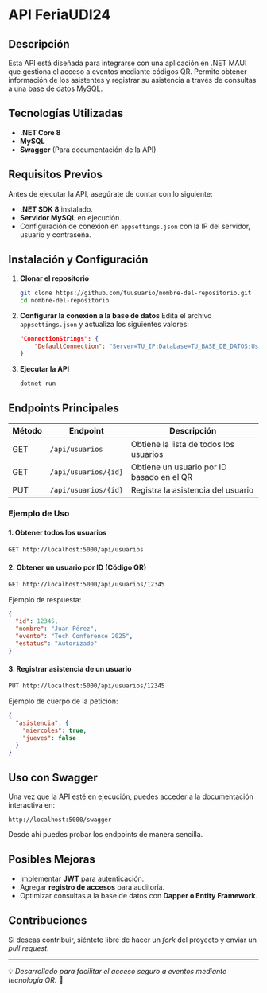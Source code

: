 # API FeriaUDI24

## Descripción
Esta API está diseñada para integrarse con una aplicación en .NET MAUI que gestiona el acceso a eventos mediante códigos QR. Permite obtener información de los asistentes y registrar su asistencia a través de consultas a una base de datos MySQL.

## Tecnologías Utilizadas
- **.NET Core 8**
- **MySQL**
- **Swagger** (Para documentación de la API)

## Requisitos Previos
Antes de ejecutar la API, asegúrate de contar con lo siguiente:
- **.NET SDK 8** instalado.
- **Servidor MySQL** en ejecución.
- Configuración de conexión en `appsettings.json` con la IP del servidor, usuario y contraseña.

## Instalación y Configuración

1. **Clonar el repositorio**
   ```bash
   git clone https://github.com/tuusuario/nombre-del-repositorio.git
   cd nombre-del-repositorio
   ```

2. **Configurar la conexión a la base de datos**
   Edita el archivo `appsettings.json` y actualiza los siguientes valores:
   ```json
   "ConnectionStrings": {
       "DefaultConnection": "Server=TU_IP;Database=TU_BASE_DE_DATOS;User=TU_USUARIO;Password=TU_CONTRASEÑA;"
   }
   ```

3. **Ejecutar la API**
   ```bash
   dotnet run
   ```

## Endpoints Principales

| Método | Endpoint          | Descripción                        |
|--------|------------------|------------------------------------|
| GET    | `/api/usuarios`  | Obtiene la lista de todos los usuarios |
| GET    | `/api/usuarios/{id}` | Obtiene un usuario por ID basado en el QR |
| PUT    | `/api/usuarios/{id}` | Registra la asistencia del usuario |

### Ejemplo de Uso
#### 1. Obtener todos los usuarios
```bash
GET http://localhost:5000/api/usuarios
```
#### 2. Obtener un usuario por ID (Código QR)
```bash
GET http://localhost:5000/api/usuarios/12345
```

Ejemplo de respuesta:
```json
{
  "id": 12345,
  "nombre": "Juan Pérez",
  "evento": "Tech Conference 2025",
  "estatus": "Autorizado"
}
```

#### 3. Registrar asistencia de un usuario
```bash
PUT http://localhost:5000/api/usuarios/12345
```

Ejemplo de cuerpo de la petición:
```json
{
  "asistencia": {
    "miercoles": true,
    "jueves": false
  }
}
```

## Uso con Swagger
Una vez que la API esté en ejecución, puedes acceder a la documentación interactiva en:
```
http://localhost:5000/swagger
```
Desde ahí puedes probar los endpoints de manera sencilla.

## Posibles Mejoras
- Implementar **JWT** para autenticación.
- Agregar **registro de accesos** para auditoría.
- Optimizar consultas a la base de datos con **Dapper o Entity Framework**.

## Contribuciones
Si deseas contribuir, siéntete libre de hacer un *fork* del proyecto y enviar un *pull request*.

---
💡 *Desarrollado para facilitar el acceso seguro a eventos mediante tecnología QR.* 🚀

